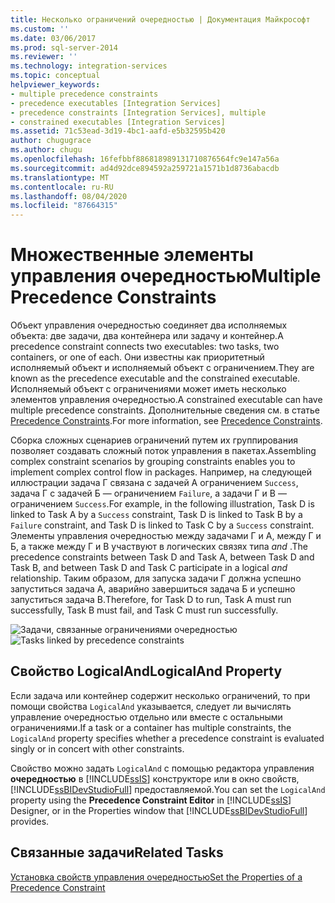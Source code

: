 ```yaml
---
title: Несколько ограничений очередностью | Документация Майкрософт
ms.custom: ''
ms.date: 03/06/2017
ms.prod: sql-server-2014
ms.reviewer: ''
ms.technology: integration-services
ms.topic: conceptual
helpviewer_keywords:
- multiple precedence constraints
- precedence executables [Integration Services]
- precedence constraints [Integration Services], multiple
- constrained executables [Integration Services]
ms.assetid: 71c53ead-3d19-4bc1-aafd-e5b32595b420
author: chugugrace
ms.author: chugu
ms.openlocfilehash: 16fefbbf886818989131710876564fc9e147a56a
ms.sourcegitcommit: ad4d92dce894592a259721a1571b1d8736abacdb
ms.translationtype: MT
ms.contentlocale: ru-RU
ms.lasthandoff: 08/04/2020
ms.locfileid: "87664315"
---
```

# <a name="multiple-precedence-constraints"></a><span data-ttu-id="1adf9-102">Множественные элементы управления очередностью</span><span class="sxs-lookup"><span data-stu-id="1adf9-102">Multiple Precedence Constraints</span></span>
  <span data-ttu-id="1adf9-103">Объект управления очередностью соединяет два исполняемых объекта: две задачи, два контейнера или задачу и контейнер.</span><span class="sxs-lookup"><span data-stu-id="1adf9-103">A precedence constraint connects two executables: two tasks, two containers, or one of each.</span></span> <span data-ttu-id="1adf9-104">Они известны как приоритетный исполняемый объект и исполняемый объект с ограничением.</span><span class="sxs-lookup"><span data-stu-id="1adf9-104">They are known as the precedence executable and the constrained executable.</span></span> <span data-ttu-id="1adf9-105">Исполняемый объект с ограничениями может иметь несколько элементов управления очередностью.</span><span class="sxs-lookup"><span data-stu-id="1adf9-105">A constrained executable can have multiple precedence constraints.</span></span> <span data-ttu-id="1adf9-106">Дополнительные сведения см. в статье [Precedence Constraints](control-flow/precedence-constraints.md).</span><span class="sxs-lookup"><span data-stu-id="1adf9-106">For more information, see [Precedence Constraints](control-flow/precedence-constraints.md).</span></span>  
  
 <span data-ttu-id="1adf9-107">Сборка сложных сценариев ограничений путем их группирования позволяет создавать сложный поток управления в пакетах.</span><span class="sxs-lookup"><span data-stu-id="1adf9-107">Assembling complex constraint scenarios by grouping constraints enables you to implement complex control flow in packages.</span></span> <span data-ttu-id="1adf9-108">Например, на следующей иллюстрации задача Г связана с задачей А ограничением `Success`, задача Г с задачей Б — ограничением `Failure`, а задачи Г и В — ограничением `Success`.</span><span class="sxs-lookup"><span data-stu-id="1adf9-108">For example, in the following illustration, Task D is linked to Task A by a `Success` constraint, Task D is linked to Task B by a `Failure` constraint, and Task D is linked to Task C by a `Success` constraint.</span></span> <span data-ttu-id="1adf9-109">Элементы управления очередностью между задачами Г и А, между Г и Б, а также между Г и В участвуют в логических связях типа *and* .</span><span class="sxs-lookup"><span data-stu-id="1adf9-109">The precedence constraints between Task D and Task A, between Task D and Task B, and between Task D and Task C participate in a logical *and* relationship.</span></span> <span data-ttu-id="1adf9-110">Таким образом, для запуска задачи Г должна успешно запуститься задача А, аварийно завершиться задача Б и успешно запуститься задача В.</span><span class="sxs-lookup"><span data-stu-id="1adf9-110">Therefore, for Task D to run, Task A must run successfully, Task B must fail, and Task C must run successfully.</span></span>  
  
 <span data-ttu-id="1adf9-111">![Задачи, связанные ограничениями очередностью](media/precedenceconstraints.gif "Задачи, связанные ограничениями очередностью")</span><span class="sxs-lookup"><span data-stu-id="1adf9-111">![Tasks linked by precedence constraints](media/precedenceconstraints.gif "Tasks linked by precedence constraints")</span></span>  
  
## <a name="logicaland-property"></a><span data-ttu-id="1adf9-112">Свойство LogicalAnd</span><span class="sxs-lookup"><span data-stu-id="1adf9-112">LogicalAnd Property</span></span>  
 <span data-ttu-id="1adf9-113">Если задача или контейнер содержит несколько ограничений, то при помощи свойства `LogicalAnd` указывается, следует ли вычислять управление очередностью отдельно или вместе с остальными ограничениями.</span><span class="sxs-lookup"><span data-stu-id="1adf9-113">If a task or a container has multiple constraints, the `LogicalAnd` property specifies whether a precedence constraint is evaluated singly or in concert with other constraints.</span></span>  
  
 <span data-ttu-id="1adf9-114">Свойство можно задать `LogicalAnd` с помощью редактора управления **очередностью** в [!INCLUDE[ssIS](../includes/ssis-md.md)] конструкторе или в окно свойств, [!INCLUDE[ssBIDevStudioFull](../includes/ssbidevstudiofull-md.md)] предоставляемой.</span><span class="sxs-lookup"><span data-stu-id="1adf9-114">You can set the `LogicalAnd` property using the **Precedence Constraint Editor** in [!INCLUDE[ssIS](../includes/ssis-md.md)] Designer, or in the Properties window that [!INCLUDE[ssBIDevStudioFull](../includes/ssbidevstudiofull-md.md)] provides.</span></span>  
  
## <a name="related-tasks"></a><span data-ttu-id="1adf9-115">Связанные задачи</span><span class="sxs-lookup"><span data-stu-id="1adf9-115">Related Tasks</span></span>  
 [<span data-ttu-id="1adf9-116">Установка свойств управления очередностью</span><span class="sxs-lookup"><span data-stu-id="1adf9-116">Set the Properties of a Precedence Constraint</span></span>](../../2014/integration-services/set-the-properties-of-a-precedence-constraint.md)  
  
  
